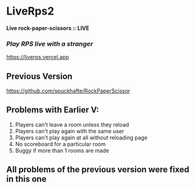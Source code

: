# LiveRps2
**Live rock-paper-scissors :: LIVE** <br>

### *Play RPS live with a stranger*
https://liverps.vercel.app

## Previous Version
https://github.com/spuckhafte/RockPaperScissor

## Problems with Earlier V:
1. Players can't leave a room unless they reload
2. Players can't play again with the same user
3. Players can't play again at all without reloading page
4. No scoreboard for a particular room
5. Buggy if more than 1 rooms are made

## All problems of the previous version were fixed in this one
